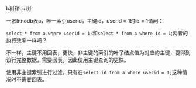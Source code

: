 b树和b+树

一张Innodb表a，唯一索引userid，主键id，userid = 1时id = 1请问：

`select * from a where userid = 1;`和`select * from a where id = 1`;两者的执行效率一样吗？

不一样，主键不用回表，更快，非主键的索引的叶子结点值为对应的主键，要得到该行完整数据，需要回表。因此使用主键查询的更快。

使用非主键索引进行过滤，只有在`select id from a where userid = 1;`这种情况时不需要回表。